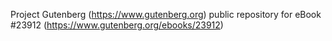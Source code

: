 Project Gutenberg (https://www.gutenberg.org) public repository for eBook #23912 (https://www.gutenberg.org/ebooks/23912)
